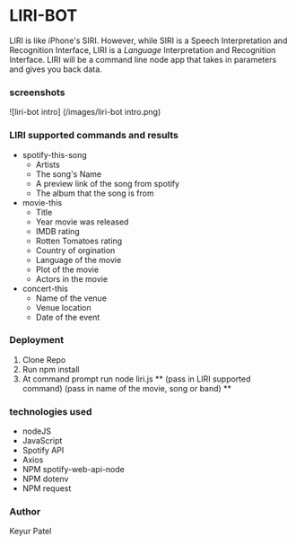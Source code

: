 # LIRI-BOT
LIRI is like iPhone's SIRI. However, while SIRI is a Speech Interpretation and Recognition Interface, LIRI is a _Language_ Interpretation and Recognition Interface. LIRI will be a command line node app that takes in parameters and gives you back data.

### screenshots
![liri-bot intro] (/images/liri-bot intro.png)
### LIRI supported commands and results
* spotify-this-song
    * Artists
    * The song's Name
    * A preview link of the song from spotify
    * The album that the song is from
* movie-this
    * Title
    * Year movie was released
    * IMDB rating
    * Rotten Tomatoes rating
    * Country of orgination
    * Language of the movie
    * Plot of the movie
    * Actors in the movie
* concert-this
    * Name of the venue
    * Venue location
    * Date of the event

### Deployment
1. Clone Repo
2. Run npm install
3. At command prompt run node liri.js ** (pass in LIRI supported command) (pass in name of the movie, song or band) **

### technologies used
* nodeJS
* JavaScript
* Spotify API
* Axios
* NPM spotify-web-api-node
* NPM dotenv
* NPM request

### Author
Keyur Patel


